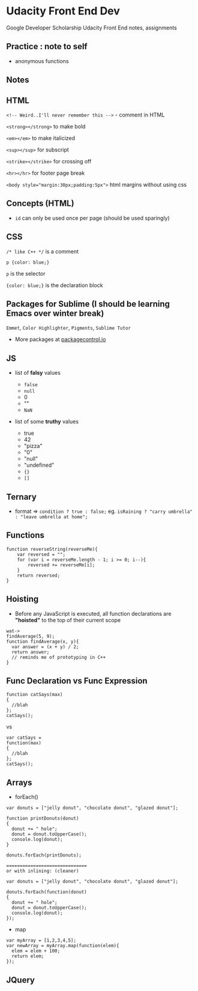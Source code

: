 # Udacity Front End Dev
Google Developer Scholarship Udacity Front End notes, assignments

## Practice : note to self

- anonymous functions 

## Notes

## HTML

```<!-- Weird..I'll never remember this -->``` - comment in HTML

```<strong></strong>``` to make bold

```<em></em>``` to make italicized

```<sup></sup>``` for subscript

```<strike></strike>``` for crossing off

```<hr></hr>``` for footer page break

```<body style="margin:30px;padding:5px">``` html margins without using css

## Concepts (HTML)

- ```id``` can only be used once per page (should be used sparingly)


## CSS

```/* like C++ */``` is a comment

```p {color: blue;}```

```p``` is the selector

```{color: blue;}``` is the declaration block

## Packages for Sublime (I should be learning Emacs over winter break)

```Emmet```, ```Color Highlighter```, ```Pigments```, ```Sublime Tutor```

- More packages at [packagecontrol.io](https://packagecontrol.io/)

## JS

- list of **falsy** values
  - ```false```
  - ```null```
  - 0
  - ""
  - ```NaN```

- list of some **truthy** values
  - true
  - 42 
  - "pizza"
  - "0"
  - "null"
  - "undefined"
  - ```{}```
  - ```[]```
  
## Ternary

- format => ```condition ? true : false;```
  eg. ```isRaining ? "carry umbrella" : "leave umbrella at home";```
  
## Functions

```
function reverseString(reverseMe){
	var reversed = "";
	for (var i = reverseMe.length - 1; i >= 0; i--){
		reversed += reverseMe[i];	
	}
	return reversed;
}
```
## Hoisting
- Before any JavaScript is executed, all function declarations are **"hoisted"** to the top of their current scope

```
wat-> 
findAverage(5, 9);
function findAverage(x, y){
  var answer = (x + y) / 2;
  return answer;
  // reminds me of prototyping in C++
}
```

## Func Declaration vs Func Expression 

```
function catSays(max)
{
  //blah
};
catSays();
```

vs 

```
var catSays = 
function(max)
{
  //blah
};
catSays();
```
  
## Arrays 

- forEach()

```
var donuts = ["jelly donut", "chocolate donut", "glazed donut"];

function printDonuts(donut)
{
  donut += " hole";
  donut = donut.toUpperCase();
  console.log(donut);
}

donuts.forEach(printDonuts);

==============================
or with inlining: (cleaner)

var donuts = ["jelly donut", "chocolate donut", "glazed donut"];

donuts.forEach(function(donut)
{
  donut += " hole";
  donut = donut.toUpperCase();
  console.log(donut);
});
```
- map

```
var myArray = [1,2,3,4,5];
var newArray = myArray.map(function(elem){
  elem = elem + 100;
  return elem;
});
```

## JQuery


 
 





